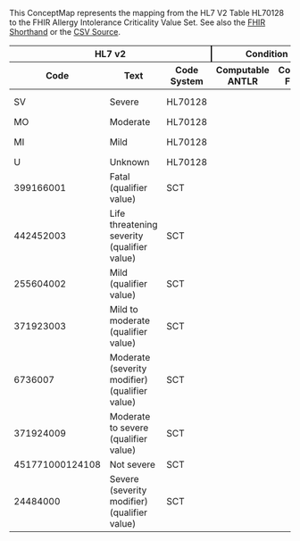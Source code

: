 
This ConceptMap represents the mapping from the HL7 V2 Table HL70128 to the FHIR Allergy Intolerance Criticality Value Set. See also the <a href='https://github.com/HL7/v2-to-fhir/blob/master/tank/Table HL70128[Original] to Allergy Intolerance Criticality.fsh'>FHIR Shorthand</a> or the <a href='https://github.com/HL7/v2-to-fhir/blob/master/mappings/codesystems/HL7 Concept Map_ AllergySeverity[AllergyIntolerance.criticality-Original] - Sheet1.csv'>CSV Source</a>.
<table class='grid'><thead>
<tr><th colspan='3' style='border-right: 2px solid black;'>HL7 v2</th><th colspan='3' style='border-right: 2px solid black;'>Condition (IF True, args)</th><th colspan='4'>HL7 FHIR</th><th rowspan='2'>Comments</th></tr>
<tr><th>Code</th><th>Text</th><th>Code System</th><th>Computable ANTLR</th><th>Computable FHIRPath</th><th>Narrative</th><th>Code</th><th>Proposed Extension</th><th>Display</th><th>Code System</th></tr></thead>
<tbody>
<tr><td>SV</td><td>Severe</td><td style='border-right: 2px'>HL70128</td><td></td><td></td><td style='border-right: 2px'></td><td>high</td><td></td><td>High Risk</td><td><a href='https://hl7.org/fhir/R4/codesystem-allergy-intolerance-criticality.html'>http://hl7.org/fhir/allergy-intolerance-criticality</a></td><td></td></tr>
<tr><td>MO</td><td>Moderate</td><td style='border-right: 2px'>HL70128</td><td></td><td></td><td style='border-right: 2px'></td><td></td><td></td><td></td><td></td><td></td></tr>
<tr><td>MI</td><td>Mild</td><td style='border-right: 2px'>HL70128</td><td></td><td></td><td style='border-right: 2px'></td><td>low</td><td></td><td>Low Risk</td><td><a href='https://hl7.org/fhir/R4/codesystem-allergy-intolerance-criticality.html'>http://hl7.org/fhir/allergy-intolerance-criticality</a></td><td></td></tr>
<tr><td>U</td><td>Unknown</td><td style='border-right: 2px'>HL70128</td><td></td><td></td><td style='border-right: 2px'></td><td></td><td></td><td></td><td></td><td></td></tr>
<tr><td>399166001</td><td>Fatal (qualifier value)</td><td style='border-right: 2px'>SCT</td><td></td><td></td><td style='border-right: 2px'></td><td>high</td><td></td><td>High Risk</td><td><a href='https://hl7.org/fhir/R4/codesystem-allergy-intolerance-criticality.html'>http://hl7.org/fhir/allergy-intolerance-criticality</a></td><td></td></tr>
<tr><td>442452003</td><td>Life threatening severity (qualifier value)</td><td style='border-right: 2px'>SCT</td><td></td><td></td><td style='border-right: 2px'></td><td>high</td><td></td><td>High Risk</td><td><a href='https://hl7.org/fhir/R4/codesystem-allergy-intolerance-criticality.html'>http://hl7.org/fhir/allergy-intolerance-criticality</a></td><td></td></tr>
<tr><td>255604002</td><td>Mild (qualifier value)</td><td style='border-right: 2px'>SCT</td><td></td><td></td><td style='border-right: 2px'></td><td>low</td><td></td><td>Low Risk</td><td><a href='https://hl7.org/fhir/R4/codesystem-allergy-intolerance-criticality.html'>http://hl7.org/fhir/allergy-intolerance-criticality</a></td><td></td></tr>
<tr><td>371923003</td><td>Mild to moderate (qualifier value)</td><td style='border-right: 2px'>SCT</td><td></td><td></td><td style='border-right: 2px'></td><td>low</td><td></td><td>Low Risk</td><td><a href='https://hl7.org/fhir/R4/codesystem-allergy-intolerance-criticality.html'>http://hl7.org/fhir/allergy-intolerance-criticality</a></td><td></td></tr>
<tr><td>6736007</td><td>Moderate (severity modifier) (qualifier value)</td><td style='border-right: 2px'>SCT</td><td></td><td></td><td style='border-right: 2px'></td><td></td><td></td><td></td><td></td><td></td></tr>
<tr><td>371924009</td><td>Moderate to severe (qualifier value)</td><td style='border-right: 2px'>SCT</td><td></td><td></td><td style='border-right: 2px'></td><td>high</td><td></td><td>High Risk</td><td><a href='https://hl7.org/fhir/R4/codesystem-allergy-intolerance-criticality.html'>http://hl7.org/fhir/allergy-intolerance-criticality</a></td><td></td></tr>
<tr><td>451771000124108</td><td>Not severe</td><td style='border-right: 2px'>SCT</td><td></td><td></td><td style='border-right: 2px'></td><td></td><td></td><td></td><td></td><td></td></tr>
<tr><td>24484000</td><td>Severe (severity modifier) (qualifier value)</td><td style='border-right: 2px'>SCT</td><td></td><td></td><td style='border-right: 2px'></td><td>high</td><td></td><td>High Risk</td><td><a href='https://hl7.org/fhir/R4/codesystem-allergy-intolerance-criticality.html'>http://hl7.org/fhir/allergy-intolerance-criticality</a></td><td></td></tr>
</tbody></table>
